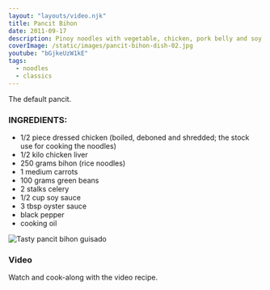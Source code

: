 ```yaml
---
layout: "layouts/video.njk"
title: Pancit Bihon
date: 2011-09-17
description: Pinoy noodles with vegetable, chicken, pork belly and soy sauce
coverImage: /static/images/pancit-bihon-dish-02.jpg
youtube: "bGjkeUzW1kE"
tags:
  - noodles
  - classics
---
```


The default pancit.

### INGREDIENTS:
* 1/2 piece dressed chicken (boiled, deboned and shredded; the stock use for cooking the noodles)
* 1/2 kilo chicken liver
* 250 grams bihon (rice noodles)
* 1 medium carrots
* 100 grams green beans
* 2 stalks celery
* 1/2 cup soy sauce
* 3 tbsp oyster sauce
* black pepper
* cooking oil

![Tasty pancit bihon guisado](/static/images/pancit-bihon-dish-01.jpg?nf_resize=fit&w=960)

### Video
Watch and cook-along with the video recipe.


